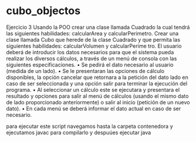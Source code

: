 # cubo_objectos
Ejercicio 3 Usando la POO crear una clase llamada Cuadrado la cual tendrá las siguientes habilidades: calcularArea y calcularPerimetro. Crear una clase llamada Cubo que herede de la clase Cuadrado y que permita las siguientes habilidades: calcularVolumen y calcularPerime tro. El usuario deberá de introducir los datos necesarios para que el sistema pueda realizar los diversos cálculos, a través de un menú de consola con las siguientes especificaciones. • Se pedirá el dato necesario al usuario (medida de un lado). • Se le presentaran las opciones de cálculo disponibles, la opción cancelar que retornara a la petición del dato lado en caso de ser seleccionada y una opción salir para terminar la ejecución del programa. • Al seleccionar un cálculo este se ejecutara y presentara el resultado y opciones para salir al menú de cálculos (usando el mismo dato de lado proporcionado anteriormente) o salir al inicio (petición de un nuevo dato). • En cada menú se deberá informar el dato actual en caso de ser necesario.


para ejecutar este script navegamos hasta la carpeta contenedora y ejecutamos javac   para compilarlo y despuúes ejecutar java 
